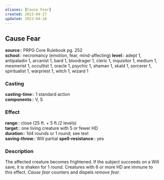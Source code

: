 ```yaml
---
aliases: [Cause Fear]
created: 2023-04-27
updated: 2023-04-28
---
```


## Cause Fear

**source**:: PRPG Core Rulebook pg. 252  
**school**:: necromancy (emotion, fear, mind-affecting)
**level**:: adept 1, antipaladin 1, arcanist 1, bard 1, bloodrager 1, cleric 1, inquisitor 1, medium 1, mesmerist 1, occultist 1, oracle 1, psychic 1, shaman 1, skald 1, sorcerer 1, spiritualist 1, warpriest 1, witch 1, wizard 1

### Casting

**casting-time**:: 1 standard action  
**components**:: V, S

### Effect

**range**:: close (25 ft. + 5 ft./2 levels)  
**target**:: one living creature with 5 or fewer HD  
**duration**:: 1d4 rounds or 1 round; see text  
**saving-throw**:: Will partial
**spell-resistance**:: yes

### Description

The affected creature becomes frightened. If the subject succeeds on a Will save, it is shaken for 1 round. Creatures with 6 or more HD are immune to this effect. *Cause fear* counters and dispels *remove fear*.

